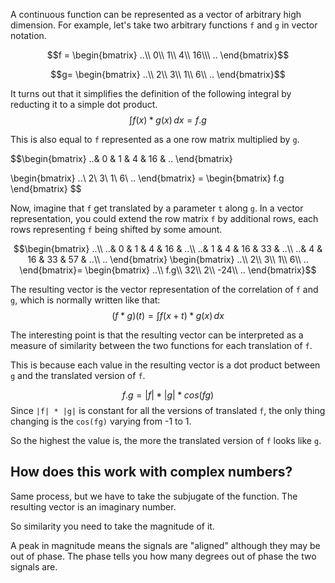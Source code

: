 A continuous function can be represented as a vector of arbitrary high dimension.
For example, let's take two arbitrary functions `f` and `g` in vector notation.

$$f = \begin{bmatrix}
..\\
0\\
1\\
4\\
16\\\
..
\end{bmatrix}$$

$$g= \begin{bmatrix}
..\\
2\\
3\\
1\\
6\\
..
\end{bmatrix}$$

It turns out that it simplifies the definition of the following integral by reducting it to a simple dot product.
$$\int f(x) * g(x) \,dx = f . g$$

This is also equal to `f` represented as a one row matrix multiplied by `g`.

$$\begin{bmatrix}
..& 0 & 1 & 4 & 16 & ..
\end{bmatrix}

\begin{bmatrix}
..\\
2\\
3\\
1\\
6\\
..
\end{bmatrix} =
\begin{bmatrix}
f.g
\end{bmatrix}
$$


Now, imagine that `f` get translated by a parameter `t` along `g`.
In a vector representation, you could extend the row matrix `f` by additional rows, each rows representing `f` being shifted by some amount.

$$\begin{bmatrix}
..\\
..& 0 & 1 & 4 & 16 & ..\\
..& 1 & 4 & 16 & 33 & ..\\
..& 4 & 16 & 33 & 57 & ..\\
..
\end{bmatrix}
\begin{bmatrix}
..\\
2\\
3\\
1\\
6\\
..
\end{bmatrix}=
\begin{bmatrix}
..\\
f.g\\
32\\
2\\
-24\\
..
\end{bmatrix}$$

The resulting vector is the vector representation of the correlation of `f` and `g`, which is normally written like that:
$$(f*g)(t)=\int f(x+t) * g(x) \,dx$$

The interesting point is that the resulting vector can be interpreted as a measure of similarity between the two functions for each translation of `f`.

This is because each value in the resulting vector is a dot product between `g` and the translated version of `f`.


$$ f.g = |f| * |g| * cos(fg)$$
Since `|f| * |g|` is constant for all the versions of translated `f`, the only thing changing is the `cos(fg)` varying from -1 to 1.

So the highest the value is, the more the translated version of `f` looks like `g`.

## How does this work with complex numbers?

Same process, but we have to take the subjugate of the function.
The resulting vector is an imaginary number.

So similarity you need to take the magnitude of it.

A peak in magnitude means the signals are "aligned" although they may be out of phase. The phase tells you how many degrees out of phase the two signals are.

